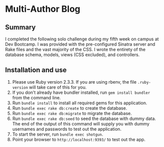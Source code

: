 # Multi-Author Blog

## Summary
I completed the following solo challenge during my fifth week on campus at Dev Bootcamp. I was provided with the pre-configured Sinatra server and Rake files and the vast majority of the CSS. I wrote the entirety of the database schema, models, views (CSS excluded), and controllers.

## Installation and use

1. Please use Ruby version 2.3.3. If you are using rbenv, the file `.ruby-version` will take care of this for you.
2. If you don't already have bundler installed, run `gem install bundler` from the command line.
3. Run `bundle install` to install all required gems for this application.
4. Run `bundle exec rake db:create` to create the database.
5. Run `bundle exec rake db:migrate` to migrate the database.
6. Run `bundle exec rake db:seed` to seed the database with dummy data. The end of the output of this command will supply you with dummy usernames and passwords to test out the application.
7. To start the server, run `bundle exec shotgun`.
8. Point your browser to `http://localhost:9393/` to test out the app.